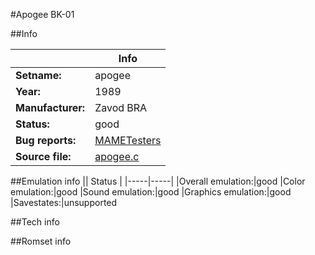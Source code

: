 #Apogee BK-01

##Info

||Info|
|-----|-----|
|**Setname:**|apogee
|**Year:**|1989
|**Manufacturer:**|Zavod BRA
|**Status:**|good
|**Bug reports:**|[MAMETesters](http://mametesters.org/view_all_set.php?type=1&temporary=y&search=apogee.c)
|**Source file:**|[apogee.c](https://github.com/mamedev/mame/blob/master/src/mess/drivers/apogee.c)

##Emulation info
|| Status |
|-----|-----|
|Overall emulation:|good
|Color emulation:|good
|Sound emulation:|good
|Graphics emulation:|good
|Savestates:|unsupported

##Tech info

##Romset info

<!--- START OF EDITED COMMENT DO NOT TOUCH TEXT ABOVE-->
